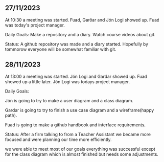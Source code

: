 ## 27/11/2023

At 10:30 a meeting was started. Fuad, Garðar and Jón Logi showed up.
Fuad was today's project manager.

Daily Goals: 
Make a repository and a diary.
Watch course videos about git.

Status:
A github repository was made and a diary started. 
Hopefully by tommorow everyone will be somewhat familiar with git.

## 28/11/2023

At 13:00 a meeting was started. Jón Logi and Gardar showed up. Fuad showed up a little later.
Jón Logi was todays project manager.

Daily Goals: 

Jón is going to try to make a user diagram and a class diagram. 

Gardar is going to try to finish a use case diagram and a wireframe(happy path). 

Fuad is going to make a github handbook and interface requirements.

Status:
After a firm talking to from a Teacher Assistant we became more focused and were planning our time more efficiently.

we were able to meet most of our goals everything was successful except for the class diagram which is almost finished but needs some adjustments.
